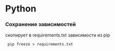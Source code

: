 # Python

### Сохранение зависимостей 
скопирует в requirements.txt зависимоcти из pip
```
 pip freeze > requirements.txt
```
